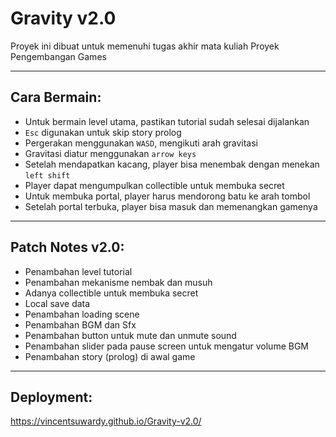 # Gravity v2.0

Proyek ini dibuat untuk memenuhi tugas akhir mata kuliah Proyek Pengembangan Games

---

## Cara Bermain:
- Untuk bermain level utama, pastikan tutorial sudah selesai dijalankan
- `Esc` digunakan untuk skip story prolog
- Pergerakan menggunakan `WASD`, mengikuti arah gravitasi
- Gravitasi diatur menggunakan `arrow keys`
- Setelah mendapatkan kacang, player bisa menembak dengan menekan `left shift`
- Player dapat mengumpulkan collectible untuk membuka secret
- Untuk membuka portal, player harus mendorong batu ke arah tombol
- Setelah portal terbuka, player bisa masuk dan memenangkan gamenya

---

## Patch Notes v2.0:
- Penambahan level tutorial
- Penambahan mekanisme nembak dan musuh
- Adanya collectible untuk membuka secret
- Local save data
- Penambahan loading scene
- Penambahan BGM dan Sfx
- Penambahan button untuk mute dan unmute sound
- Penambahan slider pada pause screen untuk mengatur volume BGM
- Penambahan story (prolog) di awal game

---

## Deployment:
https://vincentsuwardy.github.io/Gravity-v2.0/
